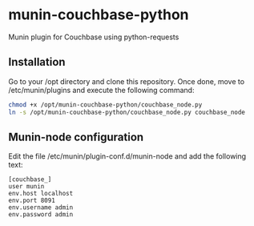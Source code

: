# munin-couchbase-python
Munin plugin for Couchbase using python-requests

## Installation

Go to your /opt directory and clone this repository.
Once done, move to /etc/munin/plugins and execute the following command:

```bash
chmod +x /opt/munin-couchbase-python/couchbase_node.py
ln -s /opt/munin-couchbase-python/couchbase_node.py couchbase_node
```

## Munin-node configuration

Edit the file /etc/munin/plugin-conf.d/munin-node and add the following text:

```
[couchbase_]
user munin
env.host localhost
env.port 8091
env.username admin
env.password admin
```
